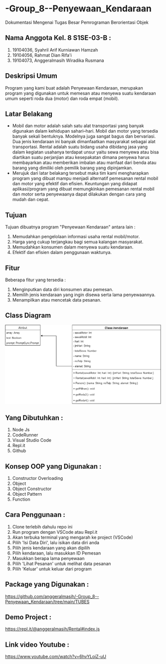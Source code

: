 # -Group_8--Penyewaan_Kendaraan
Dokumentasi Mengenai Tugas Besar Pemrograman Berorientasi Objek


## Nama Anggota Kel. 8 S1SE-03-B : 
1. 19104036, Syahril Arif Kurniawan Hamzah 
2. 19104056, Rahmat Dian Rifa'i 
3. 19104073, Anggeralmasih Wiradika Rusmana 

## Deskripsi Umum
Program yang kami buat adalah Penyewaan Kendaraan, merupakan program yang digunakan untuk memesan atau menyewa suatu kendaraan umum seperti roda dua (motor) dan roda empat (mobil).

## Latar Belakang 
  - Mobil dan motor adalah salah satu alat transportasi yang banyak digunakan dalam kehidupan sahari–hari. Mobil dan motor yang tersedia banyak sekali bentuknya. Modelnya juga sangat bagus dan bervariasi. Dua jenis kendaraan ini banyak dimanfaatkan masyarakat sebagai alat transportasi. Rental adalah suatu bidang usaha dibidang jasa yang dalam kegiatan usahanya terdapat unsur yaitu sewa menyewa atau bisa diartikan suatu perjanjian atau kesepakatan dimana penyewa harus membayarkan atau memberikan imbalan atau manfaat dari benda atau barang yang dimiliki oleh pemilik barang yang dipinjamkan.
  - Merujuk dari latar belakang tersebut maka tim kami mengharapkan program yang dibuat mampu menjadi alternatif pemesanan rental mobil dan motor yang efektif dan efisien. Keuntungan yang didapat aplikasi/program yang dibuat memungkinkan pemesanan rental mobil dan motor serta penyewaanya dapat dilakukan dengan cara yang mudah dan cepat. 
 
## Tujuan
Tujuan dibuatnya program "Penyewaan Kendaraan" antara lain :
1. Memudahkan pengelolaan informasi usaha rental mobil/motor.
2. Harga yang cukup terjangkau bagi semua kalangan masyarakat.
2. Memudahkan konsumen dalam menyewa suatu kendaraan.
3. Efektif dan efisien dalam penggunaan waktunya.

## Fitur
Beberapa fitur yang tersedia : 
1. Menginputkan data diri konsumen atau pemesan.
2. Memilih jenis kendaraan yang ingin disewa serta lama penyewaannya.
3. Menampilkan atau mencetak data pesanan.

## Class Diagram 

<img src = "https://github.com/anggeralmasih/-Group_8--Penyewaan_Kendaraan/blob/main/Class%20Diagram/Class%20Diagram%20Kel.%208.png">

## Yang Dibutuhkan :
1. Node Js
2. CodeRunner
3. Visual Studio Code
4. Repl.it
5. Github

## Konsep OOP yang Digunakan :
1. Constructor Overloading
2. Object
3. Object Constructor
4. Object Pattern
5. Function

## Cara Penggunaan :

1. Clone terlebih dahulu repo ini
2. Run program dengan VSCode atau Repl.it
3. Akan terbuka terminal yang mengarah ke project (VSCode)
4. Pilih 'Isi Data Diri', lalu isikan data diri anda
5. Pilih jenis kendaraan yang akan dipilih
6. Pilih kendaraan, lalu masukkan ID Pemesan
7. Masukkan berapa lama penyewaan
8. Pilih 'Lihat Pesanan' untuk melihat data pesanan
9. Pilih 'Keluar' untuk keluar dari program

## Package yang Digunakan :
https://github.com/anggeralmasih/-Group_8--Penyewaan_Kendaraan/tree/main/TUBES

## Demo Project :
https://repl.it/@anggeralmasih/Rental#index.js

## Link video Youtube :
https://www.youtube.com/watch?v=6hvYLoiZ-uU
